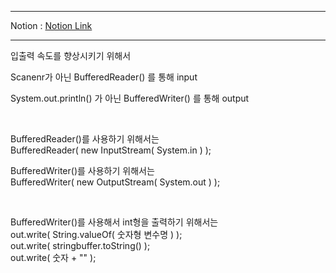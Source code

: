 ***
Notion : [Notion Link](https://west-pineapple-c4d.notion.site/BufferedWriter-int-325eb44e02e14d7ea92af16ab55a8522)
***

입출력 속도를 향상시키기 위해서  
  
Scanenr가 아닌 BufferedReader() 를 통해 input  
  
System.out.println() 가 아닌 BufferedWriter() 를 통해 output  

<br/>

BufferedReader()를 사용하기 위해서는  
BufferedReader( new InputStream( System.in ) );  

BufferedWriter()를 사용하기 위해서는  
BufferedWriter( new OutputStream( System.out ) );  

<br/>

BufferedWriter()를 사용해서 int형을 출력하기 위해서는  
out.write( String.valueOf( 숫자형 변수명 ) );  
out.write( stringbuffer.toString() );  
out.write( 숫자 + "" );  

